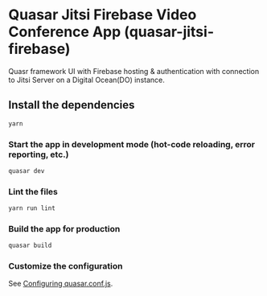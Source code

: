 # Quasar Jitsi Firebase Video Conference App (quasar-jitsi-firebase)

Quasr framework UI with Firebase hosting & authentication with connection to Jitsi Server on a Digital Ocean(DO) instance.

## Install the dependencies
```bash
yarn
```

### Start the app in development mode (hot-code reloading, error reporting, etc.)
```bash
quasar dev
```

### Lint the files
```bash
yarn run lint
```

### Build the app for production
```bash
quasar build
```

### Customize the configuration
See [Configuring quasar.conf.js](https://quasar.dev/quasar-cli/quasar-conf-js).
